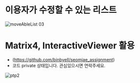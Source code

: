 # 이용자가 수정할 수 있는 리스트
![moveAbleList 03](https://github.com/binbyell/ptp2/assets/101085803/e58550c4-227c-4421-ac30-c76da3424825)

# Matrix4, InteractiveViewer 활용
- (https://github.com/binbyell/seomjae_assignment)
- 코드 private 상태입니다. 관심있으시면 연락주세요.

![ptp2](https://github.com/binbyell/ptp2/assets/101085803/f4811528-764a-493c-b51e-22b6657104a3)

